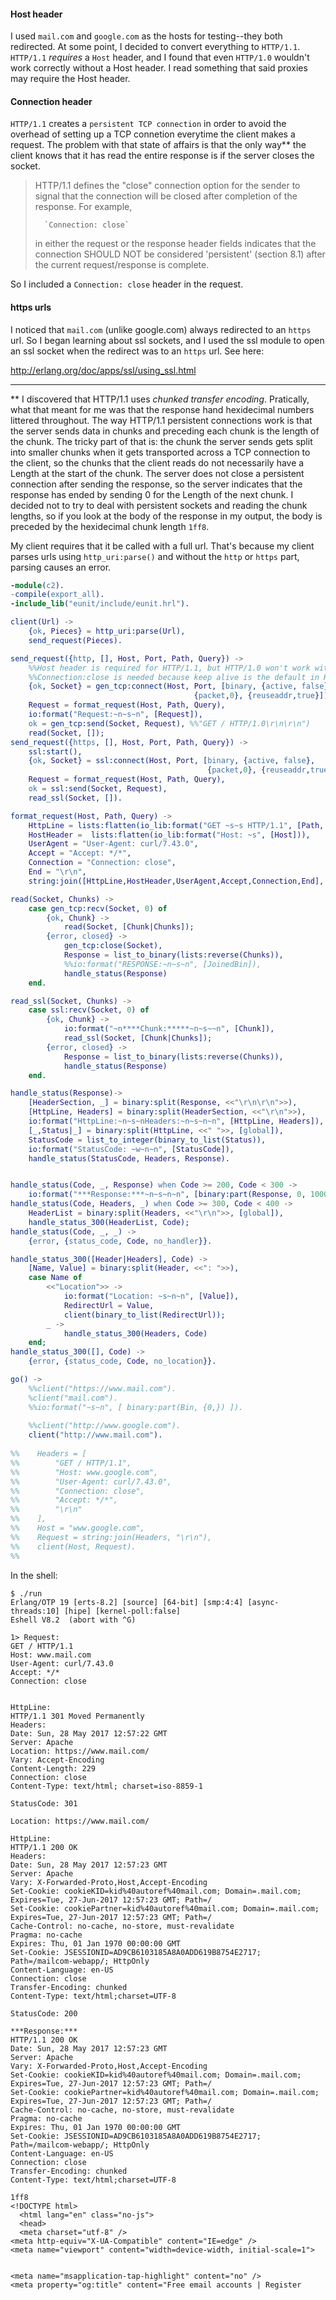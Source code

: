 #### Host header

I used `mail.com` and `google.com` as the hosts for testing--they both redirected.  At some point, I decided to convert everything to `HTTP/1.1`.  `HTTP/1.1` _requires_ a `Host` header, and I found that even `HTTP/1.0` wouldn't work correctly without a Host header.  I read something that said proxies may require the Host header.  

#### Connection header

`HTTP/1.1` creates a `persistent TCP connection` in order to avoid the overhead of setting up a TCP connetion everytime the client makes a request. The problem with that state of affairs is that the only way\** the client knows that it has read the entire response is if the server closes the socket.  

> HTTP/1.1 defines the "close" connection option for the sender to signal that the connection will be closed after completion of the response. For example,
>
>       `Connection: close`
>       
> in either the request or the response header fields indicates that the connection SHOULD NOT be considered 'persistent' (section 8.1) after the current request/response is complete.

So I included a `Connection: close` header in the request.  

#### https urls

I noticed that `mail.com` (unlike google.com) always redirected to an `https` url.  So I began learning about ssl sockets, and I used the ssl module to open an ssl socket when the redirect was to an `https` url.  See here:

http://erlang.org/doc/apps/ssl/using_ssl.html

---

\** I discovered that HTTP/1.1 uses *chunked transfer encoding*.  Pratically, what that meant for me was that the response hand hexidecimal numbers littered throughout.  The way HTTP/1.1 persistent connections work is that the server sends data in chunks and preceding each chunk is the length of the chunk.  The tricky part of that is: the chunk the server sends gets split into smaller chunks when it gets transported across a TCP connection to the client, so the chunks that the client reads do not necessarily have a Length at the start of the chunk.  The server does not close a persistent connection after sending the response, so the server indicates that the response has ended by sending 0 for the Length of the next chunk.  I decided not to try to deal with persistent sockets and reading the chunk lengths, so if you look at the body of the response in my output, the body is preceded by the hexidecimal chunk length `1ff8`.


My client requires that it be called with a full url.  That's because my client parses urls using `http_uri:parse()` and without the `http` or `https` part, parsing causes an error.
```erlang
-module(c2).
-compile(export_all).
-include_lib("eunit/include/eunit.hrl").

client(Url) ->
    {ok, Pieces} = http_uri:parse(Url),
    send_request(Pieces).

send_request({http, [], Host, Port, Path, Query}) ->
    %%Host header is required for HTTP/1.1, but HTTP/1.0 won't work without it either.
    %%Connection:close is needed because keep alive is the default in HTTP/1.1.
    {ok, Socket} = gen_tcp:connect(Host, Port, [binary, {active, false},
                                         {packet,0}, {reuseaddr,true}]),
    Request = format_request(Host, Path, Query),
    io:format("Request:~n~s~n", [Request]),
    ok = gen_tcp:send(Socket, Request), %%"GET / HTTP/1.0\r\n\r\n")
    read(Socket, []);
send_request({https, [], Host, Port, Path, Query}) ->
    ssl:start(),
    {ok, Socket} = ssl:connect(Host, Port, [binary, {active, false},
                                            {packet,0}, {reuseaddr,true}]),
    Request = format_request(Host, Path, Query),
    ok = ssl:send(Socket, Request),
    read_ssl(Socket, []).

format_request(Host, Path, Query) ->
    HttpLine = lists:flatten(io_lib:format("GET ~s~s HTTP/1.1", [Path, Query] )),
    HostHeader =  lists:flatten(io_lib:format("Host: ~s", [Host])),
    UserAgent = "User-Agent: curl/7.43.0",
    Accept = "Accept: */*",
    Connection = "Connection: close",
    End = "\r\n",
    string:join([HttpLine,HostHeader,UserAgent,Accept,Connection,End], "\r\n").

read(Socket, Chunks) ->
    case gen_tcp:recv(Socket, 0) of
        {ok, Chunk} ->
            read(Socket, [Chunk|Chunks]);
        {error, closed} ->
            gen_tcp:close(Socket),
            Response = list_to_binary(lists:reverse(Chunks)),
            %%io:format("RESPONSE:~n~s~n", [JoinedBin]),
            handle_status(Response)
    end.

read_ssl(Socket, Chunks) ->
    case ssl:recv(Socket, 0) of 
        {ok, Chunk} ->
            io:format("~n****Chunk:*****~n~s~~n", [Chunk]),
            read_ssl(Socket, [Chunk|Chunks]);
        {error, closed} ->
            Response = list_to_binary(lists:reverse(Chunks)),
            handle_status(Response)
    end.

handle_status(Response)->
    [HeaderSection, _] = binary:split(Response, <<"\r\n\r\n">>),
    [HttpLine, Headers] = binary:split(HeaderSection, <<"\r\n">>),
    io:format("HttpLine:~n~s~nHeaders:~n~s~n~n", [HttpLine, Headers]),
    [_,Status|_] = binary:split(HttpLine, <<" ">>, [global]),
    StatusCode = list_to_integer(binary_to_list(Status)),
    io:format("StatusCode: ~w~n~n", [StatusCode]),
    handle_status(StatusCode, Headers, Response).


handle_status(Code, _, Response) when Code >= 200, Code < 300 ->
    io:format("***Response:***~n~s~n~n", [binary:part(Response, 0, 1000)] );
handle_status(Code, Headers, _) when Code >= 300, Code < 400 ->
    HeaderList = binary:split(Headers, <<"\r\n">>, [global]),
    handle_status_300(HeaderList, Code);
handle_status(Code, _, _) ->
    {error, {status_code, Code, no_handler}}.

handle_status_300([Header|Headers], Code) ->
    [Name, Value] = binary:split(Header, <<": ">>),
    case Name of
        <<"Location">> ->
            io:format("Location: ~s~n~n", [Value]),
            RedirectUrl = Value,
            client(binary_to_list(RedirectUrl));
        _ ->
            handle_status_300(Headers, Code)
    end;
handle_status_300([], Code) ->
    {error, {status_code, Code, no_location}}.

go() ->
    %%client("https://www.mail.com").
    %client("mail.com").
    %%io:format("~s~n", [ binary:part(Bin, {0,}) ]).
     
    %%client("http://www.google.com").   
    client("http://www.mail.com").
    
%%    Headers = [
%%        "GET / HTTP/1.1",
%%        "Host: www.google.com",
%%        "User-Agent: curl/7.43.0",
%%        "Connection: close",
%%        "Accept: */*",
%%        "\r\n" 
%%    ],
%%    Host = "www.google.com",
%%    Request = string:join(Headers, "\r\n"),
%%    client(Host, Request).
%%

```

In the shell:
```
$ ./run
Erlang/OTP 19 [erts-8.2] [source] [64-bit] [smp:4:4] [async-threads:10] [hipe] [kernel-poll:false]
Eshell V8.2  (abort with ^G)

1> Request:
GET / HTTP/1.1
Host: www.mail.com
User-Agent: curl/7.43.0
Accept: */*
Connection: close


HttpLine:
HTTP/1.1 301 Moved Permanently
Headers:
Date: Sun, 28 May 2017 12:57:22 GMT
Server: Apache
Location: https://www.mail.com/
Vary: Accept-Encoding
Content-Length: 229
Connection: close
Content-Type: text/html; charset=iso-8859-1

StatusCode: 301

Location: https://www.mail.com/

HttpLine:
HTTP/1.1 200 OK
Headers:
Date: Sun, 28 May 2017 12:57:23 GMT
Server: Apache
Vary: X-Forwarded-Proto,Host,Accept-Encoding
Set-Cookie: cookieKID=kid%40autoref%40mail.com; Domain=.mail.com; Expires=Tue, 27-Jun-2017 12:57:23 GMT; Path=/
Set-Cookie: cookiePartner=kid%40autoref%40mail.com; Domain=.mail.com; Expires=Tue, 27-Jun-2017 12:57:23 GMT; Path=/
Cache-Control: no-cache, no-store, must-revalidate
Pragma: no-cache
Expires: Thu, 01 Jan 1970 00:00:00 GMT
Set-Cookie: JSESSIONID=AD9CB6103185A8A0ADD619B8754E2717; Path=/mailcom-webapp/; HttpOnly
Content-Language: en-US
Connection: close
Transfer-Encoding: chunked
Content-Type: text/html;charset=UTF-8

StatusCode: 200

***Response:***
HTTP/1.1 200 OK
Date: Sun, 28 May 2017 12:57:23 GMT
Server: Apache
Vary: X-Forwarded-Proto,Host,Accept-Encoding
Set-Cookie: cookieKID=kid%40autoref%40mail.com; Domain=.mail.com; Expires=Tue, 27-Jun-2017 12:57:23 GMT; Path=/
Set-Cookie: cookiePartner=kid%40autoref%40mail.com; Domain=.mail.com; Expires=Tue, 27-Jun-2017 12:57:23 GMT; Path=/
Cache-Control: no-cache, no-store, must-revalidate
Pragma: no-cache
Expires: Thu, 01 Jan 1970 00:00:00 GMT
Set-Cookie: JSESSIONID=AD9CB6103185A8A0ADD619B8754E2717; Path=/mailcom-webapp/; HttpOnly
Content-Language: en-US
Connection: close
Transfer-Encoding: chunked
Content-Type: text/html;charset=UTF-8

1ff8
<!DOCTYPE html>
  <html lang="en" class="no-js">
  <head>
  <meta charset="utf-8" />
<meta http-equiv="X-UA-Compatible" content="IE=edge" />
<meta name="viewport" content="width=device-width, initial-scale=1">


<meta name="msapplication-tap-highlight" content="no" />
<meta property="og:title" content="Free email accounts | Register
```
